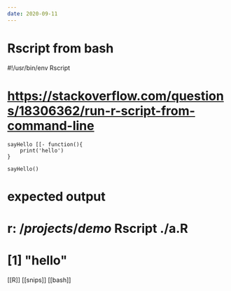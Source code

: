 ```yaml
---
date: 2020-09-11
---
```


# Rscript from bash
#!/usr/bin/env Rscript
# https://stackoverflow.com/questions/18306362/run-r-script-from-command-line

	sayHello [[- function(){
   		print('hello')
	}

	sayHello()

# expected output
# r$:~/projects/demo$ Rscript ./a.R
# [1] "hello"

[[R]]
[[snips]]
[[bash]]
